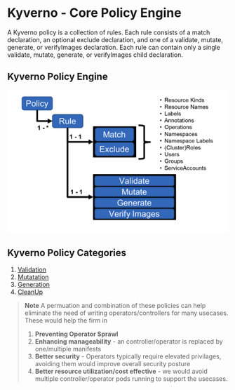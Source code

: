 # Kyverno - Core Policy Engine

A Kyverno policy is a collection of rules. Each rule consists of a match declaration, an optional exclude declaration, and one of a validate, mutate, generate, or verifyImages declaration. Each rule can contain only a single validate, mutate, generate, or verifyImages child declaration.

## Kyverno Policy Engine
![Kyerno Policy](../00-prerequisites/images/Kyverno-policy.png)

## Kyverno Policy Categories

1. [Validation](./01-validation/README.md)
2. [Mutatation](./02-mutation/README.md)
3. [Generation](./03-generation/README.md)
4. [CleanUp](./04-cleanup/README.md)

> **Note**
> A permuation and combination of these policies can help eliminate the need of writing operators/controllers for many usecases. These would help the firm in
> 1. **Preventing Operator Sprawl**
> 2. **Enhancing manageability** - an controller/operator is replaced by one/multiple manifests
> 3. **Better security** - Operators typically require elevated privilages, avoiding them would improve overall security posture
> 4. **Better resource utilization/cost effective** - we would avoid multiple controller/operator pods running to support the usecases.